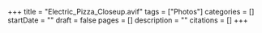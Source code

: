 +++
title = "Electric_Pizza_Closeup.avif"
tags = ["Photos"]
categories = []
startDate = ""
draft = false
pages = []
description = ""
citations = []
+++

